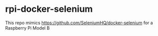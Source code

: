 # rpi-docker-selenium
This repo mimics https://github.com/SeleniumHQ/docker-selenium for a Raspberry Pi Model B
